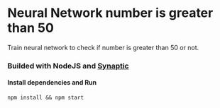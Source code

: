 # Neural Network number is greater than 50
Train neural network to check if number is greater than 50 or not.

### Builded with NodeJS and [Synaptic](http://caza.la/synaptic)

#### Install dependencies and Run
`npm install && npm start`
